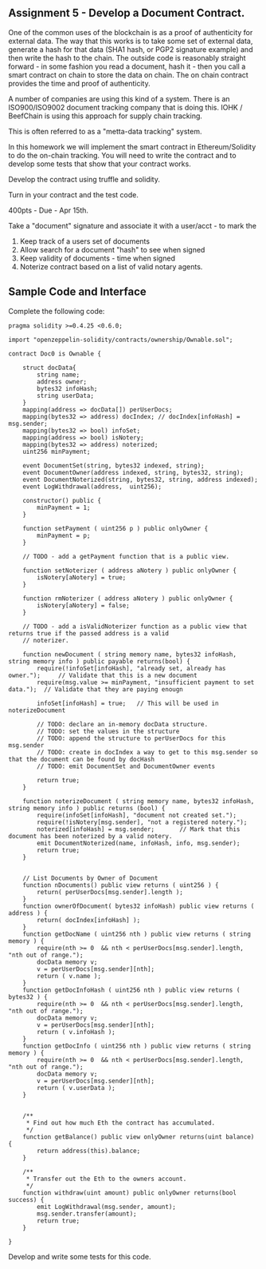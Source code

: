 
<style>
.pagebreak { page-break-before: always; }
.half { height: 200px; }
</style>
<style>
.pagebreak { page-break-before: always; }
.half { height: 200px; }
.markdown-body {
	font-size: 12px;
}
.markdown-body td {
	font-size: 12px;
}
</style>


## Assignment 5 - Develop a Document Contract.

One of the common uses of the blockchain is as a proof of authenticity
for external data.   The way that this works is to take some set of external
data, generate a hash for that data (SHA1 hash, or PGP2 signature example) and then write the
hash to the chain.  The outside code is reasonably straight forward -
in some fashion you read a document, hash it - then you call a smart contract
on chain to store the data on chain.   The on chain contract
provides the time and proof of authenticity.

A number of companies are using this kind of a system.  There is an ISO900/ISO9002 document
tracking company that is doing this.   IOHK / BeefChain is using this approach for supply chain tracking.

This is often referred to as a "metta-data tracking" system.

In this homework we will implement the smart contract in Ethereum/Solidity to do the
on-chain tracking.   You will need to write the contract and to develop some tests
that show that your contract works.

Develop the contract using truffle and solidity.

Turn in your contract and the test code.

400pts - Due - Apr 15th.





Take a "document" signature and associate it with a user/acct - to mark the 

1. Keep track of a users set of documents
2. Allow search for a document "hash" to see when signed
3. Keep validity of documents - time when signed
4. Noterize contract based on a list of valid notary agents.


Sample Code and Interface
---------------------------------------------------------

Complete the following code:

```
pragma solidity >=0.4.25 <0.6.0;

import "openzeppelin-solidity/contracts/ownership/Ownable.sol";

contract Doc0 is Ownable {

	struct docData{
		string name;
		address owner;
		bytes32 infoHash;
		string userData;
	}
	mapping(address => docData[]) perUserDocs;
	mapping(bytes32 => address) docIndex; // docIndex[infoHash] = msg.sender;
	mapping(bytes32 => bool) infoSet;
	mapping(address => bool) isNotery;
	mapping(bytes32 => address) noterized;
	uint256 minPayment;

	event DocumentSet(string, bytes32 indexed, string);
	event DocumentOwner(address indexed, string, bytes32, string);
	event DocumentNoterized(string, bytes32, string, address indexed);
	event LogWithdrawal(address,  uint256);

	constructor() public {
		minPayment = 1;
	}

	function setPayment ( uint256 p ) public onlyOwner {
		minPayment = p;
	}

	// TODO - add a getPayment function that is a public view.

	function setNoterizer ( address aNotery ) public onlyOwner {
		isNotery[aNotery] = true;
	}

	function rmNoterizer ( address aNotery ) public onlyOwner {
		isNotery[aNotery] = false;
	}

	// TODO - add a isValidNoterizer function as a public view that returns true if the passed address is a valid
	// noterizer.

	function newDocument ( string memory name, bytes32 infoHash, string memory info ) public payable returns(bool) {
		require(!infoSet[infoHash], "already set, already has owner.");		// Validate that this is a new document
		require(msg.value >= minPayment, "insufficient payment to set data.");	// Validate that they are paying enougn

		infoSet[infoHash] = true;	// This will be used in noterizeDocument 

		// TODO: declare an in-memory docData structure.
		// TODO: set the values in the structure
		// TODO: append the structure to perUserDocs for this msg.sender
		// TODO: create in docIndex a way to get to this msg.sender so that the document can be found by docHash
		// TODO: emit DocumentSet and DocumentOwner events
		
		return true;
	}

	function noterizeDocument ( string memory name, bytes32 infoHash, string memory info ) public returns (bool) {
		require(infoSet[infoHash], "document not created set.");
		require(!isNotery[msg.sender], "not a registered notery.");
		noterized[infoHash] = msg.sender;		// Mark that this document has been noterized by a valid notery.
		emit DocumentNoterized(name, infoHash, info, msg.sender);
		return true;
	}


	// List Documents by Owner of Document
	function nDocuments() public view returns ( uint256 ) {
		return( perUserDocs[msg.sender].length );
	}
	function ownerOfDocument( bytes32 infoHash) public view returns ( address ) {
		return( docIndex[infoHash] );
	}
	function getDocName ( uint256 nth ) public view returns ( string memory ) {
		require(nth >= 0  && nth < perUserDocs[msg.sender].length, "nth out of range.");
		docData memory v;
		v = perUserDocs[msg.sender][nth];
		return ( v.name );
	}
	function getDocInfoHash ( uint256 nth ) public view returns ( bytes32 ) {
		require(nth >= 0  && nth < perUserDocs[msg.sender].length, "nth out of range.");
		docData memory v;
		v = perUserDocs[msg.sender][nth];
		return ( v.infoHash );
	}
	function getDocInfo ( uint256 nth ) public view returns ( string memory ) {
		require(nth >= 0  && nth < perUserDocs[msg.sender].length, "nth out of range.");
		docData memory v;
		v = perUserDocs[msg.sender][nth];
		return ( v.userData );
	}


	/**
	 * Find out how much Eth the contract has accumulated.
     */
    function getBalance() public view onlyOwner returns(uint balance) {
        return address(this).balance;
    }

	/**
	 * Transfer out the Eth to the owners account.
     */
    function withdraw(uint amount) public onlyOwner returns(bool success) {
        emit LogWithdrawal(msg.sender, amount);
        msg.sender.transfer(amount);
        return true;
    }

}
```

Develop and write some tests for this code.


